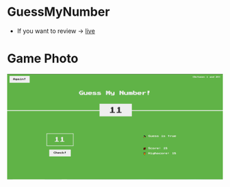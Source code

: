 # GuessMyNumber

- If you want to review &rarr; [live](https://mertcanoncul0.github.io/GuessMyNumber/)

# Game Photo

<img src='gameImage.png'>
